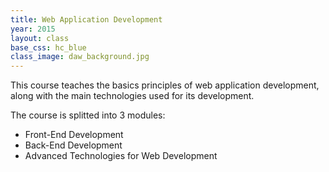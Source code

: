 ```yaml
---
title: Web Application Development
year: 2015
layout: class
base_css: hc_blue
class_image: daw_background.jpg
---
```


<p class="lead">
This course teaches the basics principles of web application development, along with the main technologies used for its development.
</p>

The course is splitted into 3 modules:

* Front-End Development
* Back-End Development
* Advanced Technologies for Web Development
